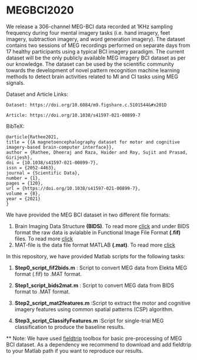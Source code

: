 # MEGBCI2020

We release a 306-channel MEG-BCI data recorded at 1KHz sampling frequency during four mental imagery tasks (i.e. hand imagery, feet imagery, subtraction imagery, and word generation imagery). The dataset contains two sessions of MEG recordings performed on separate days from 17 healthy participants using a typical BCI imagery paradigm. The current dataset will be the only publicly available MEG imagery BCI dataset as per our knowledge. The dataset can be used by the scientific community towards the development of novel pattern recognition machine learning methods to detect brain activities related to MI and CI tasks using MEG signals.

Dataset and Article Links:

```
Dataset: https://doi.org/10.6084/m9.figshare.c.5101544&#x201D 

Article: https://doi.org/10.1038/s41597-021-00899-7 
```

BibTeX:
```
@article{Rathee2021,
title = {{A magnetoencephalography dataset for motor and cognitive imagery-based brain-computer interface}},
author = {Rathee, Dheeraj and Raza, Haider and Roy, Sujit and Prasad, Girijesh},
doi = {10.1038/s41597-021-00899-7},
issn = {2052-4463},
journal = {Scientific Data},
number = {1},
pages = {120},
url = {https://doi.org/10.1038/s41597-021-00899-7},
volume = {8},
year = {2021}
}
```

We have provided the MEG BCI dataset in two different file formats:

1. Brain Imaging Data Structure **(BIDS)**. To read more [click](https://bids.neuroimaging.io/index.html) and under BIDS format the raw data is avialable in Functional Image File Format **(.fif)** files. To read more [click](https://www.dropbox.com/s/q58whpso2jt9tx0/Fiff.pdf?dl=0) 
2. MAT-file is the data file format MATLAB **(.mat)**. To read more [click](https://in.mathworks.com/help/matlab/import_export/mat-file-versions.html) 

In this repository, we have provided Matlab scripts for the following tasks:

1. **Step0_script_fif2bids.m** :  Script to convert MEG data from Elekta MEG format (.fif) to .MAT format. 

2. **Step1_script_bids2mat.m** :  Script to convert MEG data from BIDS format to .MAT format. 

3. **Step2_script_mat2features.m** :Script to extract the motor and cognitive imagery features using common spatial patterns (CSP) algorithm. 

4. **Step3_script_ClassifyFeatures.m** :Script for single-trial MEG classification to produce the baseline results. 


** Note: We have used [fieldtrip](https://www.fieldtriptoolbox.org/) toolbox for basic pre-processing of MEG BCI dataset. As a dependency we recommend to download and add fieldtrip to your Matlab path if you want to reproduce our results. 

